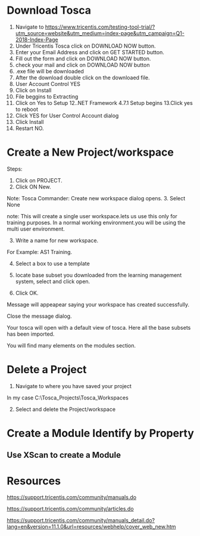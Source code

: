 
# Download Tosca

1. Navigate to https://www.tricentis.com/testing-tool-trial/?utm_source=website&utm_medium=index-page&utm_campaign=Q1-2018-Index-Page
2. Under Tricentis Tosca click on DOWNLOAD NOW button.
3. Enter your Email Address and click on GET STARTED button.
4. Fill out the form and click on DOWNLOAD NOW button.
5. check your mail and click on DOWNLOAD NOW button
6. .exe file will be downloaded
7. After the download double click on the downloaed file.
8. User Account Control YES
9. Click on Install
10. File beggins to Extracting
11. Click on Yes to Setup
12..NET Framework 4.7.1 Setup begins
13.Click yes to reboot
14. Click YES for User Control Account dialog
15. Click Install
16. Restart NO.

# Create a New Project/workspace
Steps:
1. Click on PROJECT.
2. Click ON New.

Note: Tosca Commander: Create new workspace dialog opens.
3. Select None 

note: This will create a single user workspace.lets us use this only for training purposes. In a normal working environment.you will be using the multi user environment.


3. Write a name for new workspace.

For Example: AS1 Training.

4. Select a box to use a template

5. locate base subset you downloaded from the learning management system, select and click open.

6. Click OK.

Message will appeapear saying your workspace has created successfully.

Close the message dialog.

Your tosca will open with a default view of tosca. Here all the base subsets has been imported.

You will find many elements on the modules section.

# Delete a Project
1. Navigate to where you have saved your project

In my case C:\Tosca_Projects\Tosca_Workspaces

2. Select and delete the Project/workspace


# Create a Module Identify by Property
## Use XScan to create a Module
















# Resources
https://support.tricentis.com/community/manuals.do

https://support.tricentis.com/community/articles.do

https://support.tricentis.com/community/manuals_detail.do?lang=en&version=11.1.0&url=resources/webhelp/cover_web_new.htm


